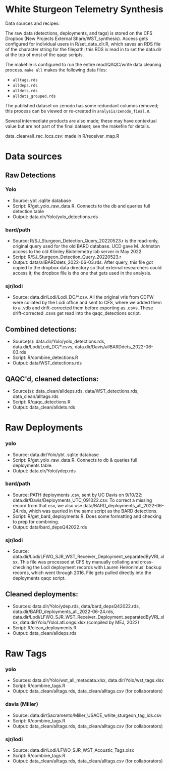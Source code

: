 
# White Sturgeon Telemetry Synthesis

<!-- badges: start -->
<!-- badges: end -->

Data sources and recipes:

The raw data (detections, deployments, and tags) is stored on the CFS Dropbox (New Projects External Share/WST_synthesis). Access gets configured for individual users in R/set_data_dir.R, which saves an RDS file of the character string for the filepath; this RDS is read in to set the data.dir at the top of most of the qaqc scripts.

The makefile is configured to run the entire read/QAQC/write data cleaning process. `make all` makes the following data files:

* `alltags.rds`
* `alldeps.rds`
* `alldets.rds`
* `alldets_grouped.rds`

The published dataset on zenodo has some redundant columns removed; this process can be viewed or re-created in `analysis/zenodo_final.R`.

Several intermediate products are also made; these may have contextual value but are not part of the final dataset; see the makefile for details.

data_clean/all_rec_locs.csv: made in R/receiver_map.R

# Data sources

## Raw Detections

### Yolo
* Source: ybt .sqlite database
* Script: R/get_yolo_raw_data.R. Connects to the db and queries full detection table
* Output: data.dir/Yolo/yolo_detections.rds
  
### bard/path
* Source: R/SJ_Sturgeon_Detection_Query_20220523.r is the read-only, original query used for the old BARD database. UCD gave M. Johnston access to the old Klimley Biotelemetry lab server in May 2022.
* Script: R/SJ_Sturgeon_Detection_Query_20220523.r
* Output: data/allBARDdets_2022-06-03.rds. After query, this file got copied to the dropbox data directory so that external researchers could access it; the dropbox file is the one that gets used in the analysis.

### sjr/lodi
* Source: data.dir/Lodi/Lodi_DC/*.csv. All the original vrls from CDFW were collated by the Lodi office and sent to CFS, where we added them to a .vdb and drift-corrected them before exporting as .csvs. These drift-corrected .csvs get read into the qaqc_detections script.

## Combined detections:
* Source(s): data.dir/Yolo/yolo_detections.rds, data.dir/Lodi/Lodi_DC/*.csvs, data.dir/Davis/allBARDdets_2022-06-03.rds
* Script: R/combine_detections.R
* Output: data/WST_detections.rds

## QAQC'd, cleaned detections:

* Source(s): data_clean/alldeps.rds, data/WST_detections.rds, data_clean/alltags.rds
* Script: R/qaqc_detections.R
* Output: data_clean/alldets.rds

  
# Raw Deployments

### yolo
* Source: data.dir/Yolo/ybt .sqlite database
* Script: R/get_yolo_raw_data.R. Connects to db & queries full deployments table.
* Output: data.dir/Yolo/ydep.rds
  
### bard/path
* Source: PATH deployments .csv, sent by UC Davis on 9/10/22: data.dir/Davis/Deployments_UTC_091022.csv. To correct a missing record from that csv, we also use data/BARD_deployments_all_2022-06-24.rds, which was queried in the same script as the BARD detections.
* Script: R/get_bard_deployments.R. Does some formatting and checking to prep for combining.
* Output: data/bard_depsQ42022.rds

### sjr/lodi
* Source: data.dir/Lodi/LFWO_SJR_WST_Receiver_Deployment_separatedByVRL.xlsx. This file was processed at CFS by manually collating and cross-checking the Lodi deployment records with Lauren Heironimus' backup records, which went through 2016. File gets pulled directly into the deployments qaqc script.
  
## Cleaned deployments:
* Sources: data.dir/Yolo/ydep.rds, data/bard_depsQ42022.rds, data.dir/BARD_deployments_all_2022-06-24.rds,  data.dir/Lodi/LFWO_SJR_WST_Receiver_Deployment_separatedByVRL.xlsx, data.dir/Yolo/YoloLatLongs.xlsx (compiled by MEJ, 2022)
* Script: R/clean_deployments.R
* Output: data_clean/alldeps.rds

# Raw Tags

### yolo

* Sources:  data.dir/Yolo/wst_all_metadata.xlsx, data.dir/Yolo/wst_tags.xlsx
* Script: R/combine_tags.R
* Output: data_clean/alltags.rds, data_clean/alltags.csv (for collaborators)

### davis (Miller)

* Source: data.dir/Sacramento/Miller_USACE_white_sturgeon_tag_ids.csv
* Script: R/combine_tags.R
* Output: data_clean/alltags.rds, data_clean/alltags.csv (for collaborators)

### sjr/lodi

* Source: data.dir/Lodi/LFWO_SJR_WST_Acoustic_Tags.xlsx
* Script: R/combine_tags.R
* Output: data_clean/alltags.rds, data_clean/alltags.csv (for collaborators)
